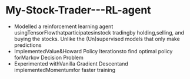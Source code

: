 # My-Stock-Trader---RL-agent

- Modelled a reinforcement learning agent usingTensorFlowthatparticipatesinstock tradingby holding,selling, and buying the stocks.  Unlike the (Un)supervised models that only make predictions
- ImplementedValue&Howard Policy Iterationsto find optimal policy forMarkov Decision Problem
- Experimented withVanilla Gradient Descentand implementedMomentumfor faster training
